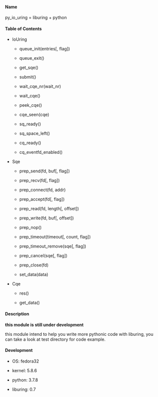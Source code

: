 #### Name

py_io_uring = liburing + python


#### Table of Contents

- IoUring

  - queue_init(entries[, flag])

  - queue_exit()

  - get_sqe()

  - submit()

  - wait_cqe_nr(wait_nr)

  - wait_cqe()

  - peek_cqe()

  - cqe_seen(cqe)

  - sq_ready()

  - sq_space_left()

  - cq_ready()

  - cq_eventfd_enabled()

- Sqe

  - prep_send(fd, buf[, flag])

  - prep_recv(fd[, flag])

  - prep_connect(fd, addr)

  - prep_accept(fd[, flag])

  - prep_read(fd, length[, offset])

  - prep_write(fd, buf[, offset])

  - prep_nop()

  - prep_timeout(timeout[, count, flag])

  - prep_timeout_remove(sqe[, flag])

  - prep_cancel(sqe[, flag])

  - prep_close(fd)

  - set_data(data)

- Cqe

  - res()

  - get_data()

#### Description

**this module is still under development**

this module intend to help you write more pythonic code with liburing, you can take a look at test directory for code example.


#### Development

- OS: fedora32

- kernel: 5.8.6

- python: 3.7.8

- liburing: 0.7
